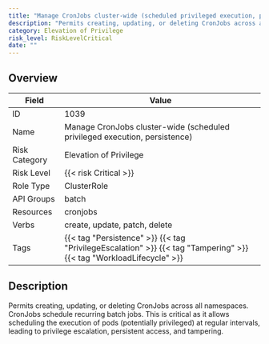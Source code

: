 ```yaml
---
title: "Manage CronJobs cluster-wide (scheduled privileged execution, persistence)"
description: "Permits creating, updating, or deleting CronJobs across all namespaces. CronJobs schedule recurring batch jobs. This is critical as it allows scheduling the execution of pods (potentially privileged) at regular intervals, leading to privilege escalation, persistent access, and tampering."
category: Elevation of Privilege
risk_level: RiskLevelCritical
date: ""
---
```


## Overview

| Field         | Value                                                                                                               |
| ------------- | ------------------------------------------------------------------------------------------------------------------- |
| ID            | 1039                                                                                                                |
| Name          | Manage CronJobs cluster-wide (scheduled privileged execution, persistence)                                          |
| Risk Category | Elevation of Privilege                                                                                              |
| Risk Level    | {{< risk Critical >}}                                                                                               |
| Role Type     | ClusterRole                                                                                                         |
| API Groups    | batch                                                                                                               |
| Resources     | cronjobs                                                                                                            |
| Verbs         | create, update, patch, delete                                                                                       |
| Tags          | {{< tag "Persistence" >}} {{< tag "PrivilegeEscalation" >}} {{< tag "Tampering" >}} {{< tag "WorkloadLifecycle" >}} |

## Description

Permits creating, updating, or deleting CronJobs across all namespaces. CronJobs schedule recurring batch jobs. This is critical as it allows scheduling the execution of pods (potentially privileged) at regular intervals, leading to privilege escalation, persistent access, and tampering.

